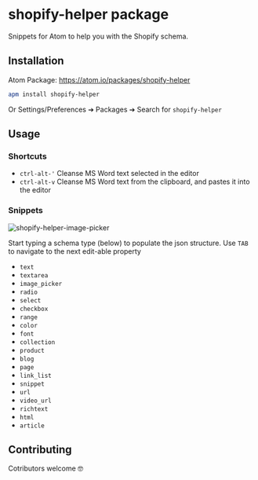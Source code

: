# shopify-helper package

Snippets for Atom to help you with the Shopify schema.

## Installation

Atom Package: https://atom.io/packages/shopify-helper
```bash
apm install shopify-helper
```

Or Settings/Preferences ➔ Packages ➔ Search for `shopify-helper`

## Usage

### Shortcuts

* `ctrl-alt-'` Cleanse MS Word text selected in the editor
* `ctrl-alt-v` Cleanse MS Word text from the clipboard, and pastes it into the editor

### Snippets

![shopify-helper-image-picker](https://user-images.githubusercontent.com/951725/30889090-6aec3200-a367-11e7-8391-3e3143e5263e.png)

Start typing a schema type (below) to populate the json structure. Use `TAB` to navigate to the next edit-able property

* `text`
* `textarea`
* `image_picker`
* `radio`
* `select`
* `checkbox`
* `range`
* `color`
* `font`
* `collection`
* `product`
* `blog`
* `page`
* `link_list`
* `snippet`
* `url`
* `video_url`
* `richtext`
* `html`
* `article`

## Contributing

Cotributors welcome 🤓
